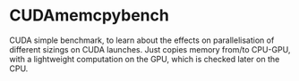 # CUDAmemcpybench
CUDA simple benchmark, to learn about the effects on parallelisation of different sizings on CUDA  launches. Just copies memory from/to CPU-GPU, with a lightweight computation on the GPU, which is checked later on the CPU. 
